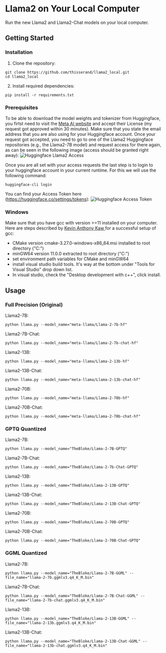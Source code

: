 # Llama2 on Your Local Computer
Run the new Llama2 and Llama2-Chat models on your local computer.

## Getting Started

### Installation

1. Clone the repository:
```
git clone https://github.com/thisserand/llama2_local.git
cd llama2_local
```

2. Install required dependencies:
```
pip install -r requirements.txt
```

### Prerequisites
To be able to download the model weights and tokenizer from Huggingface, you firtst need to visit the [Meta AI website](https://ai.meta.com/resources/models-and-libraries/llama-downloads/) and accept their License (my request got approved within 30 minutes). Make sure that you state the email address that you are also using for your Huggingface account. Once your request got accepted, you need to go to one of the Llama2 Huggingface repositories (e.g., the Llama2-7B model) and request access for there again, as can be seen in the following image (access should be granted right away):
![Huggingface Llama2 Access](./images/huggingface_llama2_access.png)

Once you are all set with your access requests the last step is to login to your huggingface account in your current runtime. For this we will use the following command:
```
huggingface-cli login
```
You can find your Access Token here (https://huggingface.co/settings/tokens):
![Huggingface Access Token](./images/huggingface_access_token.png)

### Windows
Make sure that you have gcc with version >=11 installed on your computer. Here are steps described by [Kevin Anthony Kaw
](https://github.com/kevinkaw) for a successful setup of gcc:
- CMake version cmake-3.27.0-windows-x86_64.msi installed to root directory ("C:")
- minGW64 version 11.0.0 extracted to root directory ("C:")
- set environment path variables for CMake and minGW64
- install visual studio build tools. It's way at the bottom under "Tools for Visual Studio" drop down list.
- In visual studio, check the "Desktop development with c++", click install.

## Usage

### Full Precision (Original)

Llama2-7B:
```
python llama.py --model_name="meta-llama/Llama-2-7b-hf"
```
Llama2-7B-Chat:
```
python llama.py --model_name="meta-llama/Llama-2-7b-chat-hf"
```
Llama2-13B:
```
python llama.py --model_name="meta-llama/Llama-2-13b-hf"
```
Llama2-13B-Chat:
```
python llama.py --model_name="meta-llama/Llama-2-13b-chat-hf"
```
Llama2-70B:
```
python llama.py --model_name="meta-llama/Llama-2-70b-hf"
```
Llama2-70B-Chat:
```
python llama.py --model_name="meta-llama/Llama-2-70b-chat-hf"
```
### GPTQ Quantized
Llama2-7B:
```
python llama.py --model_name="TheBloke/Llama-2-7B-GPTQ"
```
Llama2-7B-Chat:
```
python llama.py --model_name="TheBloke/Llama-2-7b-Chat-GPTQ"
```
Llama2-13B:
```
python llama.py --model_name="TheBloke/Llama-2-13B-GPTQ"
```
Llama2-13B-Chat:
```
python llama.py --model_name="TheBloke/Llama-2-13B-Chat-GPTQ"
```
Llama2-70B:
```
python llama.py --model_name="TheBloke/Llama-2-70B-GPTQ"
```
Llama2-70B-Chat:
```
python llama.py --model_name="TheBloke/Llama-2-70B-Chat-GPTQ"
```
### GGML Quantized
Llama2-7B:
```
python llama.py --model_name="TheBloke/Llama-2-7B-GGML" --file_name="llama-2-7b.ggmlv3.q4_K_M.bin"
```
Llama2-7B-Chat:
```
python llama.py --model_name="TheBloke/Llama-2-7B-Chat-GGML" --file_name="llama-2-7b-chat.ggmlv3.q4_K_M.bin"
```
Llama2-13B:
```
python llama.py --model_name="TheBloke/Llama-2-13B-GGML" --file_name="llama-2-13b.ggmlv3.q4_K_M.bin"
```
Llama2-13B-Chat:
```
python llama.py --model_name="TheBloke/Llama-2-13B-Chat-GGML" --file_name="llama-2-13b-chat.ggmlv3.q4_K_M.bin"
```
